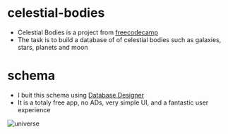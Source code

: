 # celestial-bodies
* Celestial Bodies is a project from [freecodecamp](https://www.freecodecamp.org/learn/relational-database/build-a-celestial-bodies-database-project/build-a-celestial-bodies-database)
* The task is to build a database of of celestial bodies such as galaxies, stars, planets and moon
# schema
* I buit this schema using [Database Designer](https://play.google.com/store/apps/details?id=com.klim.dbdesigner)
* It is a totaly free app, no ADs, very simple UI, and a fantastic user experience

![universe](https://github.com/lemrex/celestial-bodies/assets/95745431/4a3f6a4f-4b86-46bc-a177-4a7b654a0b60)
